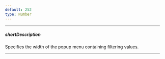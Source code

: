 ```yaml
---
default: 252
type: Number
---
```

---
##### shortDescription
Specifies the width of the popup menu containing filtering values.

---
